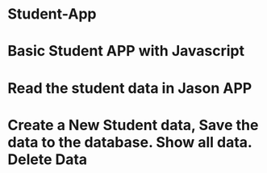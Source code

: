 ﻿# Student-App
# Basic Student APP with Javascript
# Read the student data in Jason APP
# Create a New Student data, Save the data to the database. Show all data. Delete Data
